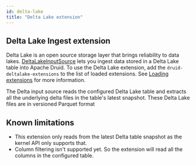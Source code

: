 ```yaml
---
id: delta-lake
title: "Delta Lake extension"
---
```


<!--
  ~ Licensed to the Apache Software Foundation (ASF) under one
  ~ or more contributor license agreements.  See the NOTICE file
  ~ distributed with this work for additional information
  ~ regarding copyright ownership.  The ASF licenses this file
  ~ to you under the Apache License, Version 2.0 (the
  ~ "License"); you may not use this file except in compliance
  ~ with the License.  You may obtain a copy of the License at
  ~
  ~   http://www.apache.org/licenses/LICENSE-2.0
  ~
  ~ Unless required by applicable law or agreed to in writing,
  ~ software distributed under the License is distributed on an
  ~ "AS IS" BASIS, WITHOUT WARRANTIES OR CONDITIONS OF ANY
  ~ KIND, either express or implied.  See the License for the
  ~ specific language governing permissions and limitations
  ~ under the License.
  -->

## Delta Lake Ingest extension


Delta Lake is an open source storage layer that brings reliability to data lakes. [DeltaLakeInputSource](../../ingestion/input-sources.md#delta-lake-input-source) lets
you ingest data stored in a Delta Lake table into Apache Druid. To use the Delta Lake extension, add the `druid-deltalake-extensions` to the list of loaded extensions.
See [Loading extensions](../../configuration/extensions.md#loading-extensions) for more information.

The Delta input source reads the configured Delta Lake table and extracts all the underlying delta files in the table's latest snapshot.
These Delta Lake files are in versioned Parquet format

## Known limitations

- This extension only reads from the latest Delta table snapshot as the kernel API only supports that.
- Column filtering isn't supported yet. So the extension will read all the columns in the configured table.